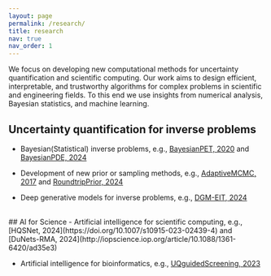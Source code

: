 ```yaml
---
layout: page
permalink: /research/
title: research
nav: true
nav_order: 1
---
```


We focus on developing new computational methods for uncertainty quantification and scientific computing. Our work aims to design efficient, interpretable, and trustworthy algorithms for complex problems in scientific and engineering fields. To this end we use insights from numerical analysis, Bayesian statistics, and machine learning.
<br>
## Uncertainty quantification for inverse problems
- Bayesian(Statistical) inverse problems, e.g., [BayesianPET, 2020](https://iopscience.iop.org/article/10.1088/1361-6420/aac287) and [BayesianPDE, 2024](https://www.sciencedirect.com/science/article/pii/S0021999124002195)

- Development of new prior or sampling methods, e.g., [AdaptiveMCMC, 2017](https://epubs.siam.org/doi/abs/10.1137/16M1082950) and [RoundtripPrior, 2024](https://doi.org/10.1016/j.csda.2024.107930)

- Deep generative models for inverse problems, e.g., [DGM-EIT, 2024](https://doi.org/10.1515/jiip-2023-0037)

<br>
## AI for Science
- Artificial intelligence for scientific computing, e.g., [HQSNet, 2024](https://doi.org/10.1007/s10915-023-02439-4) and [DuNets-RMA, 2024](http://iopscience.iop.org/article/10.1088/1361-6420/ad35e3)

- Artificial intelligence for bioinformatics, e.g., [UQguidedScreening, 2023](https://doi.org/10.1021/acs.jcim.3c01241)


